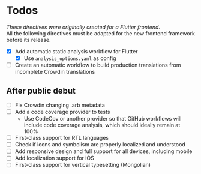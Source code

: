 # Todos

*These directives were originally created for a Flutter frontend.*  
All the following directives must be adapted for the new frontend framework before its release.
<!-- TODO: update todos for new frontend -->

- [x] Add automatic static analysis workflow for Flutter
  - [x] Use `analysis_options.yaml` as config
- [ ] Create an automatic workflow to build production translations from incomplete Crowdin translations

## After public debut

- [ ] Fix Crowdin changing .arb metadata
- [ ] Add a code coverage provider to tests
  - Use CodeCov or another provider so that GitHub workflows will include code coverage analysis, which should ideally remain at 100%
- [ ] First-class support for RTL languages
- [ ] Check if icons and symbolism are properly localized and understood
- [ ] Add responsive design and full support for all devices, including mobile
- [ ] Add localization support for iOS
- [ ] First-class support for vertical typesetting (Mongolian)
